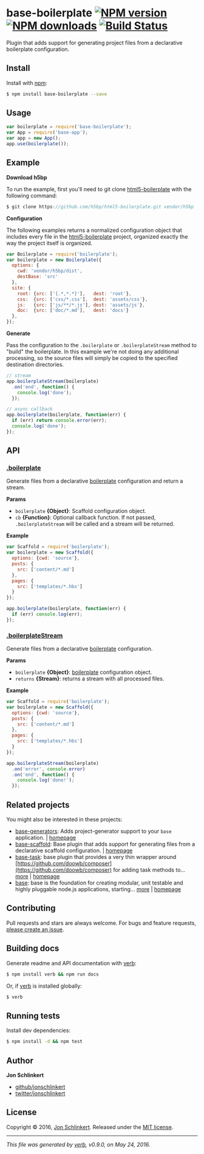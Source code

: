 # base-boilerplate [![NPM version](https://img.shields.io/npm/v/base-boilerplate.svg?style=flat)](https://www.npmjs.com/package/base-boilerplate) [![NPM downloads](https://img.shields.io/npm/dm/base-boilerplate.svg?style=flat)](https://npmjs.org/package/base-boilerplate) [![Build Status](https://img.shields.io/travis/node-base/base-boilerplate.svg?style=flat)](https://travis-ci.org/node-base/base-boilerplate)

Plugin that adds support for generating project files from a declarative boilerplate configuration.

## Install

Install with [npm](https://www.npmjs.com/):

```sh
$ npm install base-boilerplate --save
```

## Usage

```js
var boilerplate = require('base-boilerplate');
var App = require('base-app');
var app = new App();
app.use(boilerplate());
```

## Example

**Download h5bp**

To run the example, first you'll need to git clone [html5-boilerplate](https://github.com/h5bp/html5-boilerplate) with the following command:

```js
$ git clone https://github.com/h5bp/html5-boilerplate.git vendor/h5bp
```

**Configuration**

The following examples returns a normalized configuration object that includes every file in the [html5-boilerplate](https://github.com/h5bp/html5-boilerplate) project, organized exactly the way the project itself is organized.

```js
var Boilerplate = require('boilerplate');
var boilerplate = new Boilerplate({
  options: {
    cwd: 'vendor/h5bp/dist',
    destBase: 'src'
  },
  site: {
    root: {src: ['{.*,*.*}'],   dest: 'root'},
    css:  {src: ['css/*.css'],  dest: 'assets/css'},
    js:   {src: ['js/**/*.js'], dest: 'assets/js'},
    doc:  {src: ['doc/*.md'],   dest: 'docs'}
  },
});
```

**Generate**

Pass the configuration to the `.boilerplate` or `.boilerplateStream` method to "build" the boilerplate. In this example we're not doing any additional processing, so the source files will simply be copied to the specified destination directories.

```js
// stream
app.boilerplateStream(boilerplate)
  .on('end', function() {
    console.log('done');
  });

// async callback
app.boilerplate(boilerplate, function(err) {
  if (err) return console.error(err);
  console.log('done');
});
```

## API

### [.boilerplate](index.js#L51)

Generate files from a declarative [boilerplate](http://boilerplates.io) configuration and return a stream.

**Params**

* `boilerplate` **{Object}**: Scaffold configuration object.
* `cb` **{Function}**: Optional callback function. If not passed, `.boilerplateStream` will be called and a stream will be returned.

**Example**

```js
var Scaffold = require('boilerplate');
var boilerplate = new Scaffold({
  options: {cwd: 'source'},
  posts: {
    src: ['content/*.md']
  },
  pages: {
    src: ['templates/*.hbs']
  }
});

app.boilerplate(boilerplate, function(err) {
  if (err) console.log(err);
});
```

### [.boilerplateStream](index.js#L116)

Generate files from a declarative [boilerplate](http://boilerplates.io) configuration.

**Params**

* `boilerplate` **{Object}**: [boilerplate](http://boilerplates.io) configuration object.
* `returns` **{Stream}**: returns a stream with all processed files.

**Example**

```js
var Scaffold = require('boilerplate');
var boilerplate = new Scaffold({
  options: {cwd: 'source'},
  posts: {
    src: ['content/*.md']
  },
  pages: {
    src: ['templates/*.hbs']
  }
});

app.boilerplateStream(boilerplate)
  .on('error', console.error)
  .on('end', function() {
    console.log('done!');
  });
```

## Related projects

You might also be interested in these projects:

* [base-generators](https://www.npmjs.com/package/base-generators): Adds project-generator support to your `base` application. | [homepage](https://github.com/node-base/base-generators)
* [base-scaffold](https://www.npmjs.com/package/base-scaffold): Base plugin that adds support for generating files from a declarative scaffold configuration. | [homepage](https://github.com/node-base/base-scaffold)
* [base-task](https://www.npmjs.com/package/base-task): base plugin that provides a very thin wrapper around [https://github.com/doowb/composer](https://github.com/doowb/composer) for adding task methods to… [more](https://www.npmjs.com/package/base-task) | [homepage](https://github.com/node-base/base-task)
* [base](https://www.npmjs.com/package/base): base is the foundation for creating modular, unit testable and highly pluggable node.js applications, starting… [more](https://www.npmjs.com/package/base) | [homepage](https://github.com/node-base/base)

## Contributing

Pull requests and stars are always welcome. For bugs and feature requests, [please create an issue](https://github.com/node-base/base-boilerplate/issues/new).

## Building docs

Generate readme and API documentation with [verb](https://github.com/verbose/verb):

```sh
$ npm install verb && npm run docs
```

Or, if [verb](https://github.com/verbose/verb) is installed globally:

```sh
$ verb
```

## Running tests

Install dev dependencies:

```sh
$ npm install -d && npm test
```

## Author

**Jon Schlinkert**

* [github/jonschlinkert](https://github.com/jonschlinkert)
* [twitter/jonschlinkert](http://twitter.com/jonschlinkert)

## License

Copyright © 2016, [Jon Schlinkert](https://github.com/jonschlinkert).
Released under the [MIT license](https://github.com/node-base/base-boilerplate/blob/master/LICENSE).

***

_This file was generated by [verb](https://github.com/verbose/verb), v0.9.0, on May 24, 2016._